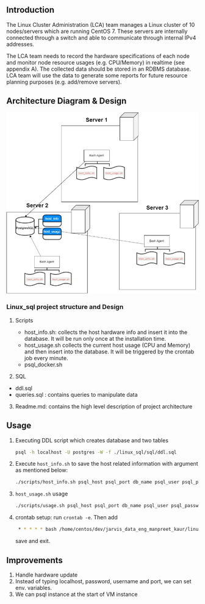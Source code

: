 ## Introduction 

The Linux Cluster Administration (LCA) team manages a Linux cluster of 10 nodes/servers which are running CentOS 7. These servers are internally connected through a switch and able to communicate through internal IPv4 addresses.

The LCA team needs to record the hardware specifications of each node and monitor node resource usages (e.g. CPU/Memory) in realtime (see appendix A). The collected data should be stored in an RDBMS database. LCA team will use the data to generate some reports for future resource planning purposes (e.g. add/remove servers).

## Architecture Diagram & Design
![Architecture Diagram](./assets/Architechture.jpg)


### Linux_sql project structure and Design
1. Scripts
	* host_info.sh: collects the host hardware info and insert it into the database. It will be run only once at the installation time.
	* host_usage.sh collects the current host usage (CPU and Memory) and then insert into the database. It will be triggered by the crontab job every minute.
	* psql_docker.sh
	
2. SQL
* ddl.sql
* queries.sql : contains queries to manipulate data

3. Readme.md: contains the high level description of project architecture

## Usage

1. Executing DDL script which creates database and two tables
	```bash
	psql -h localhost -U postgres -W -f ./linux_sql/sql/ddl.sql
	```
2. Execute `host_info.sh` to save the host related information with argument as mentioned below: 
	```bash
	./scripts/host_info.sh psql_host psql_port db_name psql_user psql_password
	```
3. `host_usage.sh` usage
	```bash
	./scripts/usage.sh psql_host psql_port db_name psql_user psql_password
	```
4. crontab setup:
	run `crontab -e`. Then add 
    ```bash
	 * * * * * bash /home/centos/dev/jarvis_data_eng_manpreet_kaur/linux_sql/scripts/host_usage.sh "localhost" 5432 "host_agent" "postgres" "postgres" > /tmp/host_usage.log 
	```
    save and exit.
  

## Improvements 
1. Handle hardware update
2. Instead of typing localhost, password, username and port, we can set env. variables.
3. We can psql instance at the start of VM instance


